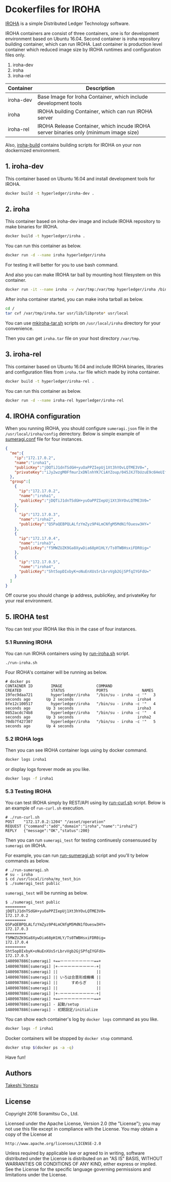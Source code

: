 # Dcokerfiles for IROHA

[IROHA](http://iroha.tech/) is a simple Distributed Ledger Technology software.

IROHA containers are consist of three containers, one is for development environment based on Ubuntu 16.04. Second container is iroha repository building container, which can run IROHA. Last container is production level container  which reduced image size by IROHA runtimes and configuration files only.

1. iroha-dev
1. iroha
1. iroha-rel

| Container | Description |
| --- | --- |
| iroha-dev |Base Image for Iroha Container, which include development tools  |
| iroha |IROHA building Container, which can run IROHA server  |
| iroha-rel | IROHA Release Container, which incude IROHA server binaries only (minimum image size) |

Also, [iroha-build](iroha-build/) contains building scripts for IROHA on your non dockernized environment.

## 1. iroha-dev

This container based on Ubuntu 16.04 and install development tools for IROHA.

``` bash
docker build -t hyperledger/iroha-dev .
```

## 2. iroha

This container based on iroha-dev image and include IROHA repository to make binaries for IROHA.

``` bash
docker build -t hyperledger/iroha .
```

You can run this container as below.

``` bash
docker run -d --name iroha hyperledger/iroha
```

For testing it will better for you to use bash command.

And also you can make IROHA tar ball by mounting host filesystem on this container.

``` bash
docker run -it --name iroha -v /var/tmp:/var/tmp hyperledger/iroha /bin/bash
```

After iroha container started, you can make iroha tarball as below.

``` bash
cd /
tar cvf /var/tmp/iroha.tar usr/lib/libproto* usr/local
``` 

You can use [mkiroha-tar.sh](iroha/mkiroha-tar.sh) scripts on `/usr/local/iroha` directory for your convenience.

Then you can get `iroha.tar` file on your host directory `/var/tmp`.

## 3. iroha-rel

This container based on Ubuntu 16.04 and include IROHA binaries, libraries and configuration files from `iroha.tar` file which made by iroha container.

``` bash
docker build -t hyperledger/iroha-rel .
```

You can run this container as below.

``` bash
docker run -d --name iroha-rel hyperledger/iroha-rel
```

## 4. IROHA configuration

When you running IROHA,  you should configure `sumeragi.json` file in the `/usr/local/iroha/config` deirectory. Below is simple example of [sumeragi.conf](iroha/config1/sumeragi.json) file for four instances.

``` json:sumeragi.json
{
  "me":{
    "ip":"172.17.0.2",
    "name":"iroha1",
    "publicKey":"jDQTiJ1dnTSdGH+yuOaPPZIepUj1Xt3hYOvLQTME3V0=",
    "privateKey":"iJy2wzgM0Ffmur2xDNlnhYK7CiAYZoup/045JXJTbUzuE9c6HeUIf7hoqtppEsZQncC1EEw+gGhboLcbMNKadw=="
  },
  "group":[
    {
      "ip":"172.17.0.2",
      "name":"iroha1",
      "publicKey":"jDQTiJ1dnTSdGH+yuOaPPZIepUj1Xt3hYOvLQTME3V0="
    },
    {
      "ip":"172.17.0.3",
      "name":"iroha2",
      "publicKey":"Q5PaQEBPQLALfzYmZyz9P4LmCNfgM5MdN1fOuesw3HY="
    },
    {
      "ip":"172.17.0.4",
      "name":"iroha3",
      "publicKey":"f5MWZUZK9Ga8XywDia68pH1HLY/Ts0TWBHsxiFDR0ig="
    },
    {
      "ip":"172.17.0.5",
      "name":"iroha4",
      "publicKey":"Sht5opDIxbyK+oNuEnXUs5rLbrvVgb2GjSPfqIYGFdU="
    }
  ]
}
```
Off course you should change ip address, publicKey, and privateKey for your real environment.

## 5. IROHA test

You can test your IROHA like this in the case of four instances.

### 5.1 Running IROHA

You can run IROHA containers using by [run-iroha.sh](iroha/run-iroha.sh) script.

``` bash
./run-iroha.sh
```

Four IROHA's container will be running as below.

```
# docker ps
CONTAINER ID        IMAGE               COMMAND                  CREATED             STATUS              PORTS               NAMES
19fec9daa721        hyperledger/iroha   "/bin/su - iroha -c '"   3 seconds ago       Up 2 seconds                            iroha4
8fe12c100517        hyperledger/iroha   "/bin/su - iroha -c '"   4 seconds ago       Up 3 seconds                            iroha3
0852acdc74b8        hyperledger/iroha   "/bin/su - iroha -c '"   4 seconds ago       Up 3 seconds                            iroha2
70db7f427307        hyperledger/iroha   "/bin/su - iroha -c '"   5 seconds ago       Up 4 seconds  
```

### 5.2 IROHA logs

Then you can see IROHA container logs using by docker command.

``` bash
docker logs iroha1
```

or display logs forever mode as you like.

``` bash
docker logs -f iroha1
```

### 5.3 Testing IROHA

You can test IROHA simply by REST/API using by [run-curl.sh](iroha/run-curl.sh)  script. Below is an example of `run-curl.sh` execution.

```
# ./run-curl.sh 
POST    "172.17.0.2:1204" "/asset/operation"
REQUEST {"command":"add","domain":"iroha","name":"iroha2"}
REPLY   {"message":"OK","status":200}
```

Then you can run `sumeragi_test` for testing continuesly consensused by `sumeragi` on IROHA.

For example, you can run [run-sumeragi.sh](iroha/run-sumeragi.sh) script and you'll ty below commands as below.

```
# ./run-sumeragi.sh
# su - iroha
$ cd /usr/local/iroha/my_test_bin
$ ./sumeragi_test public 
```

`sumeragi_test` will be running as below.

```
$ ./sumeragi_test public
=========
jDQTiJ1dnTSdGH+yuOaPPZIepUj1Xt3hYOvLQTME3V0=
172.17.0.2
=========
Q5PaQEBPQLALfzYmZyz9P4LmCNfgM5MdN1fOuesw3HY=
172.17.0.3
=========
f5MWZUZK9Ga8XywDia68pH1HLY/Ts0TWBHsxiFDR0ig=
172.17.0.4
=========
Sht5opDIxbyK+oNuEnXUs5rLbrvVgb2GjSPfqIYGFdU=
172.17.0.5
1480987886[sumeragi] +==ーーーーーーーーー==+
1480987886[sumeragi] |+-ーーーーーーーーー-+|
1480987886[sumeragi] || 　　　　　　　　　 ||
1480987886[sumeragi] || いろは合意形成機構 ||
1480987886[sumeragi] || 　　　すめらぎ　　 ||
1480987886[sumeragi] || 　　　　　　　　　 ||
1480987886[sumeragi] |+-ーーーーーーーーー-+|
1480987886[sumeragi] +==ーーーーーーーーー==+
1480987886[sumeragi] - 起動/setup
1480987886[sumeragi] - 初期設定/initialize
```

You can show each container's log by `docker logs` command as you like.

``` bash
docker logs -f iroha1
```

Docker containers will be stopped by `docker stop` command.

``` bash
docker stop $(docker ps -a -q)
```

Have fun!

## Authors
[Takeshi Yonezu](https://github.com/tkyonezu)

## License

Copyright 2016 Soramitsu Co., Ltd.

Licensed under the Apache License, Version 2.0 (the "License");
you may not use this file except in compliance with the License.
You may obtain a copy of the License at

    http://www.apache.org/licenses/LICENSE-2.0

Unless required by applicable law or agreed to in writing, software
distributed under the License is distributed on an "AS IS" BASIS,
WITHOUT WARRANTIES OR CONDITIONS OF ANY KIND, either express or implied.
See the License for the specific language governing permissions and
limitations under the License.

